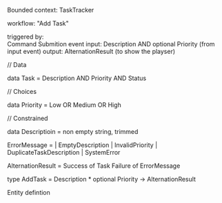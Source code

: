 Bounded context: TaskTracker

workflow: "Add Task"

triggered by:  
    Command Submition event
input: 
    Description AND optional Priority (from input event)
output: 
   AlternationResult (to show the playser)

// Data

data Task = 
    Description
    AND Priority
    AND Status

// Choices

data Priority = Low 
    OR Medium 
    OR High

// Constrained 

data Descriptioin = non empty string, trimmed

ErrorMessage = 
    | EmptyDescription
    | InvalidPriority
    | DuplicateTaskDescription
    | SystemError

AlternationResult = 
    Success of Task 
    Failure of ErrorMessage

type AddTask = Description * optional Priority -> AlternationResult


Entity defintion
